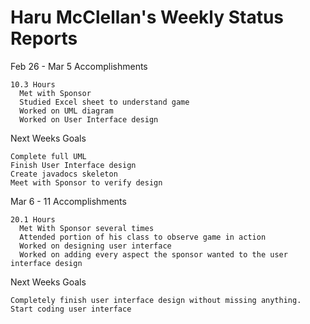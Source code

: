 Haru McClellan's Weekly Status Reports
==========================================

Feb 26 - Mar 5
Accomplishments

    10.3 Hours
      Met with Sponsor
      Studied Excel sheet to understand game
      Worked on UML diagram
      Worked on User Interface design
  
Next Weeks Goals

    Complete full UML
    Finish User Interface design
    Create javadocs skeleton
    Meet with Sponsor to verify design

Mar 6 - 11
Accomplishments

    20.1 Hours
      Met With Sponsor several times
      Attended portion of his class to observe game in action
      Worked on designing user interface
      Worked on adding every aspect the sponsor wanted to the user interface design

Next Weeks Goals

    Completely finish user interface design without missing anything.
    Start coding user interface
